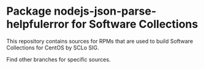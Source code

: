 # Package nodejs-json-parse-helpfulerror for Software Collections

This repository contains sources for RPMs that are used
to build Software Collections for CentOS by SCLo SIG.

Find other branches for specific sources.
